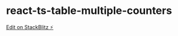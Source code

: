 # react-ts-table-multiple-counters

[Edit on StackBlitz ⚡️](https://stackblitz.com/edit/react-ts-ugfyys)